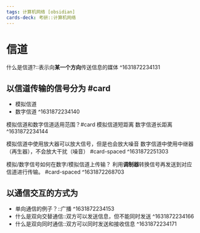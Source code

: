 ```yaml
---
tags: 计算机网络 [obsidian]
cards-deck: 考研::计算机网络
---
```


# 信道

什么是信道?::表示向**某一个方向**传送信息的媒体 ^1631872234131

## 以信道传输的信号分为 #card
- 模拟信道
- 数字信道
^1631872234140

模拟信道和数字信道适用范围？#card
模拟信道短距离
数字信道长距离
^1631872234144

模拟信道中使用放大器可以放大信号，但是也会放大噪音
数字信道中使用中继器（再生器），不会放大干扰（噪音）
#card-spaced
^1631872251303

模拟/数字信号如何在数字/模拟信道上传输？
利用**调制器**转换信号再发送到对应信道进行传输。 
#card-spaced
^1631872268703


## 以通信交互的方式为
- 单向通信的例子？::广播 ^1631872234153
- 什么是双向交替通信::双方可以发送信息，但不能同时发送 ^1631872234166
- 什么是双向同时通信::双方可以同时发送和接收信息 ^1631872234171
